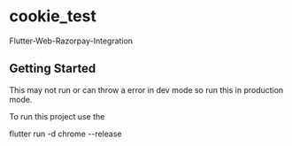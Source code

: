 # cookie_test

Flutter-Web-Razorpay-Integration

## Getting Started
This may not run or can throw a error in dev mode so run this in production mode.

To run this project use the 

flutter run -d chrome --release
